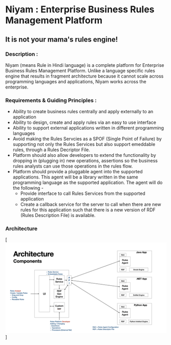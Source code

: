 # Niyam : Enterprise Business Rules Management Platform

## It is not your mama's rules engine!

### Description : 
Niyam (means Rule in Hindi language) is a complete platform for Enterprise Business Rules Management Platform. Unlike a language specific rules engine that results in fragment architecture because it cannot scale across programming languages and applications, Niyam works across the enterprise. 


### Requirements & Guiding Principles : 
* Ability to create business rules centrally and apply externally to an application 
* Ability to design, create and apply rules via an easy to use interface
* Ability to support external applications written in different programming languages 
* Avoid making the Rules Servcies as a SPOF (Single Point of Failure) by supporting not only the Rules Services but also support emeddable rules, through a Rules Decriptor File. 
* Platform should also allow developers to extend the functionality by dropping in (plugging in) new operations, assertions so the business rules analysts can use those operations in the rules flow. 
* Platform should provide a pluggable agent into the supported applications. This agent will be a library written in the same programming language as the supported application. The agent will do the following - 
   * Provide interface to call Rules Services from the supported application 
   * Create a callback service for the server to call when there are new rules for this application such that there is a new version of RDF (Rules Description File) is available. 
 
 
### Architecture 
[<img src="https://github.com/sainib/niyam/raw/master/imgs/arch.png">]

